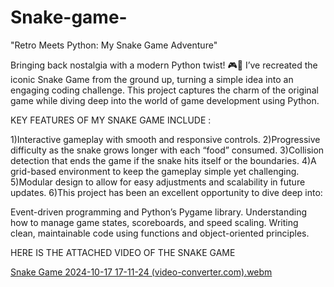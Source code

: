 # Snake-game-
"Retro Meets Python: My Snake Game Adventure"

Bringing back nostalgia with a modern Python twist! 🎮🐍 I’ve recreated the iconic Snake Game from the ground up, turning a simple idea into an engaging coding challenge. This project captures the charm of the original game while diving deep into the world of game development using Python.

KEY FEATURES OF MY SNAKE GAME INCLUDE :

1)Interactive gameplay with smooth and responsive controls.
2)Progressive difficulty as the snake grows longer with each “food” consumed.
3)Collision detection that ends the game if the snake hits itself or the boundaries.
4)A grid-based environment to keep the gameplay simple yet challenging.
5)Modular design to allow for easy adjustments and scalability in future updates.
6)This project has been an excellent opportunity to dive deep into:

Event-driven programming and Python’s Pygame library.
Understanding how to manage game states, scoreboards, and speed scaling.
Writing clean, maintainable code using functions and object-oriented principles.

HERE IS THE ATTACHED VIDEO OF THE SNAKE GAME

[Snake Game 2024-10-17 17-11-24 (video-converter.com).webm](https://github.com/user-attachments/assets/5876b001-fac2-4f80-8d5a-47a8f84e5437)
